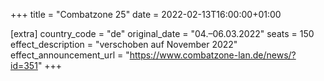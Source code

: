 +++
title = "Combatzone 25"
date = 2022-02-13T16:00:00+01:00

[extra]
country_code = "de"
original_date = "04.–06.03.2022"
seats = 150
effect_description = "verschoben auf November 2022"
effect_announcement_url = "https://www.combatzone-lan.de/news/?id=351"
+++
